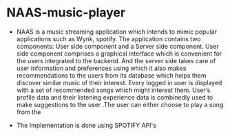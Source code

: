 # NAAS-music-player
* NAAS is a music streaming application which intends to mimic popular applications such as Wynk, spotify. The application contains two components: User side component and a Server side component. User side component comprises a graphical interface which is convenient for the users integrated to the backend. And the server side takes care of user information and preferences using which it also makes recommendations to the users from its database which helps them discover similar music of their interest. Every logged in user is displayed with a set of recommended songs which might interest them. User’s profile data and their listening experience data is combinedly used to make suggestions to the user .The user can either choose to play a song from the 

* The Implementation is done using SPOTIFY API's
